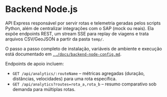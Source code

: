 # Backend Node.js

API Express responsável por servir rotas e telemetria geradas pelos scripts Python, além de centralizar integrações com o SAP (mock ou reais). Ela expõe endpoints REST, um stream SSE para replay de viagens e trata arquivos CSV/GeoJSON a partir da pasta `temp/`.

O passo a passo completo de instalação, variáveis de ambiente e execução está documentado em [`../docs/backend-node-config.md`](../docs/backend-node-config.md).

Endpoints de apoio incluem:

- `GET /api/analytics/:routeName` – métricas agregadas (duração, distâncias, velocidades) para uma rota específica.
- `GET /api/analytics?routes=rota_a,rota_b` – resumo comparativo sob demanda para múltiplas rotas.
